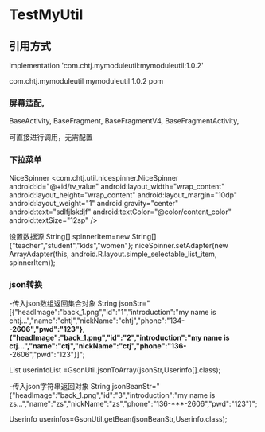# TestMyUtil
## 引用方式

implementation 'com.chtj.mymoduleutil:mymoduleutil:1.0.2'

<dependency>
  <groupId>com.chtj.mymoduleutil</groupId>
  <artifactId>mymoduleutil</artifactId>
  <version>1.0.2</version>
  <type>pom</type>
</dependency>


### 屏幕适配,

BaseActivity,
BaseFragment,
BaseFragmentV4,
BaseFragmentActivity,

可直接进行调用，无需配置

### 下拉菜单
NiceSpinner
<com.chtj.util.nicespinner.NiceSpinner
        android:id="@+id/tv_value"
        android:layout_width="wrap_content"
        android:layout_height="wrap_content"
        android:layout_margin="10dp"
        android:layout_weight="1"
        android:gravity="center"
        android:text="sdlfjlskdjf"
        android:textColor="@color/content_color"
        android:textSize="12sp" />
        
        
设置数据源
String[] spinnerItem=new String[]{"teacher","student","kids","women"};
niceSpinner.setAdapter(new ArrayAdapter<String>(this,
                android.R.layout.simple_selectable_list_item, spinnerItem));
  

### json转换
-传入json数组返回集合对象
 String jsonStr="[{\"headImage\":\"back_1.png\",\"id\":\"1\",\"introduction\":\"my name is chtj...\",\"name\":\"chtj\",\"nickName\":\"chtj\",\"phone\":\"134-****-2606\",\"pwd\":\"123\"},{\"headImage\":\"back_1.png\",\"id\":\"2\",\"introduction\":\"my name is ctj...\",\"name\":\"ctj\",\"nickName\":\"ctj\",\"phone\":\"136-****-2606\",\"pwd\":\"123\"}]";
 
List<Userinfo> userinfoList =GsonUtil.jsonToArray(jsonStr,Userinfo[].class);
  
  
-传入json字符串返回对象
String jsonBeanStr="{\"headImage\":\"back_1.png\",\"id\":\"3\",\"introduction\":\"my name is zs...\",\"name\":\"zs\",\"nickName\":\"zs\",\"phone\":\"136-***-2606\",\"pwd\":\"123\"}";

Userinfo userinfos=GsonUtil.getBean(jsonBeanStr,Userinfo.class);
  
  
 
